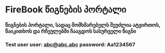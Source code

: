 # FireBook წიგნების პორტალი
### წიგნების პორტალი, სადაც მომხმარებელს შეუძლია ატვირთოს, წაიკითხოს და რჩეულებში ჩააგდოს სასურველი წიგნი
### Test user user: abc@abc.abc password: Aa1234567
